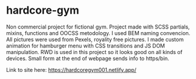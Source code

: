 # hardcore-gym
 Non commercial project for fictional gym.
 Project made with SCSS partials, mixins, functions
 and OOCSS metodology. I used BEM naming convencion.
 All pictures were used from Pexels, royality free
 pictures. I made custom animation for hamburger menu
 with CSS transitions and JS DOM manipulation.
 RWD is used in this project so it looks good
 on all kinds of devices. Small form at the end
 of webpage sends info to https/bin.
 
Link to site here:
https://hardcoregym001.netlify.app/
